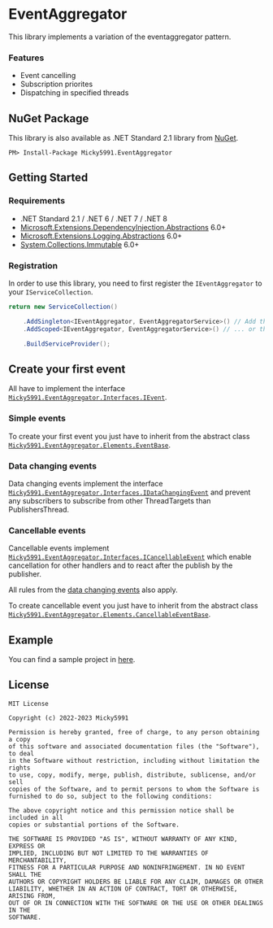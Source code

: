 # EventAggregator

This library implements a variation of the eventaggregator pattern. 

### Features

- Event cancelling
- Subscription priorites
- Dispatching in specified threads

## NuGet Package

This library is also available as .NET Standard 2.1 library from [NuGet](https://www.nuget.org/packages/Micky5991.EventAggregator).

```
PM> Install-Package Micky5991.EventAggregator
```

## Getting Started

### Requirements

- .NET Standard 2.1 / .NET 6 / .NET 7 / .NET 8
- [Microsoft.Extensions.DependencyInjection.Abstractions](https://www.nuget.org/packages/Microsoft.Extensions.DependencyInjection.Abstractions/) 6.0+
- [Microsoft.Extensions.Logging.Abstractions](https://www.nuget.org/packages/Microsoft.Extensions.Logging.Abstractions/) 6.0+
- [System.Collections.Immutable](https://www.nuget.org/packages/System.Collections.Immutable/) 6.0+

### Registration

In order to use this library, you need to first register the `IEventAggregator` to your `IServiceCollection`.

```cs
return new ServiceCollection()

    .AddSingleton<IEventAggregator, EventAggregatorService>() // Add this line to your registration chain...
    .AddScoped<IEventAggregator, EventAggregatorService>() // ... or this one if you want to scope it

    .BuildServiceProvider();
```

## Create your first event

All have to implement the interface [`Micky5991.EventAggregator.Interfaces.IEvent`](EventAggregator/Interfaces/IEvent.cs). 

### Simple events

To create your first event you just have to inherit from the abstract class [`Micky5991.EventAggregator.Elements.EventBase`](EventAggregator/Elements/EventBase.cs).

### Data changing events

Data changing events implement the interface [`Micky5991.EventAggregator.Interfaces.IDataChangingEvent`](EventAggregator/Interfaces/IDataChangingEvent.cs) and prevent any subscribers to subscribe from other ThreadTargets than PublishersThread.

### Cancellable events

Cancellable events implement [`Micky5991.EventAggregator.Interfaces.ICancellableEvent`](EventAggregator/Interfaces/ICancellableEvent.cs) which enable cancellation for other handlers and to react after the publish by the publisher.

All rules from the [data changing events](#data-changing-events) also apply.

To create cancellable event you just have to inherit from the abstract class [`Micky5991.EventAggregator.Elements.CancellableEventBase`](EventAggregator/Elements/EventBase.cs).

## Example

You can find a sample project in [here](EventAggregator/EventAggregator.Sample/).


## License

```
MIT License

Copyright (c) 2022-2023 Micky5991

Permission is hereby granted, free of charge, to any person obtaining a copy
of this software and associated documentation files (the "Software"), to deal
in the Software without restriction, including without limitation the rights
to use, copy, modify, merge, publish, distribute, sublicense, and/or sell
copies of the Software, and to permit persons to whom the Software is
furnished to do so, subject to the following conditions:

The above copyright notice and this permission notice shall be included in all
copies or substantial portions of the Software.

THE SOFTWARE IS PROVIDED "AS IS", WITHOUT WARRANTY OF ANY KIND, EXPRESS OR
IMPLIED, INCLUDING BUT NOT LIMITED TO THE WARRANTIES OF MERCHANTABILITY,
FITNESS FOR A PARTICULAR PURPOSE AND NONINFRINGEMENT. IN NO EVENT SHALL THE
AUTHORS OR COPYRIGHT HOLDERS BE LIABLE FOR ANY CLAIM, DAMAGES OR OTHER
LIABILITY, WHETHER IN AN ACTION OF CONTRACT, TORT OR OTHERWISE, ARISING FROM,
OUT OF OR IN CONNECTION WITH THE SOFTWARE OR THE USE OR OTHER DEALINGS IN THE
SOFTWARE.

```
